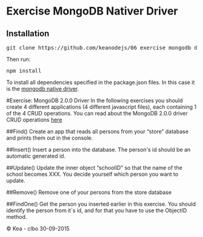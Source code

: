 # Exercise MongoDB Nativer Driver

## Installation
<pre>git clone https://github.com/keanodejs/06_exercise_mongodb_driver.git</pre>

Then run:

<pre>npm install</pre>

To install all dependencies specified in the package.json files.
In this case it is the [mongodb native driver](https://www.npmjs.com/package/mongodb).

#Exercise: MongoDB 2.0.0 Driver
In the following exercises you should create 4 different applications (4 different javascript files), each containing 1 of the 4 CRUD operations.
You can read about the MongoDB 2.0.0 driver CRUD operations [here](https://github.com/mongodb/node-mongodb-native)

##Find()
Create an app that reads all persons from your “store” database and prints them out in the console.

##Insert()
Insert a person into the database. The person's id should be an automatic generated id.

##Update()
Update the inner object “schoolID” so that the name of the school becomes XXX. You decide yourself which person you want to update.

##Remove()
Remove one of your persons from the store database

##FindOne()
Get the person you inserted earlier in this exercise. You should identify the person from it´s id, and for that you have to use the ObjectID method.


© Kea - clbo 30-09-2015
